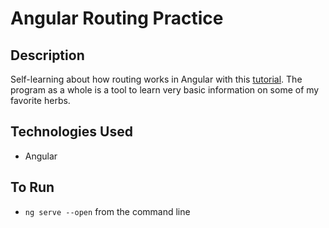 # Angular Routing Practice

## Description

Self-learning about how routing works in Angular with this [tutorial](https://www.positronx.io/angular-router-tutorial/). The program as a whole is a tool to learn very basic information on some of my favorite herbs.

## Technologies Used

- Angular

## To Run

- `ng serve --open` from the command line